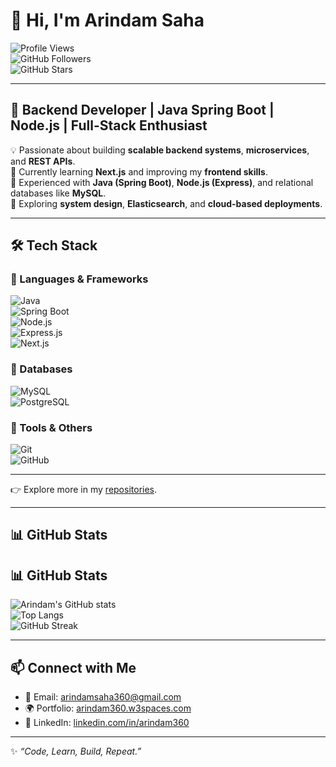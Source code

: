 # 👋 Hi, I'm Arindam Saha  

![Profile Views](https://komarev.com/ghpvc/?username=AS360&label=Profile%20Views&color=0e75b6&style=flat)  
![GitHub Followers](https://img.shields.io/github/followers/AS360?label=Followers&style=social)  
![GitHub Stars](https://img.shields.io/github/stars/AS360?affiliations=OWNER%2CCOLLABORATOR&style=social)  

---

## 🚀 Backend Developer | Java Spring Boot | Node.js | Full-Stack Enthusiast  

💡 Passionate about building **scalable backend systems**, **microservices**, and **REST APIs**.  
🌱 Currently learning **Next.js** and improving my **frontend skills**.  
🔧 Experienced with **Java (Spring Boot)**, **Node.js (Express)**, and relational databases like **MySQL**.  
🎯 Exploring **system design**, **Elasticsearch**, and **cloud-based deployments**.  

---

## 🛠️ Tech Stack  

### 🔹 Languages & Frameworks  
![Java](https://img.shields.io/badge/Java-ED8B00?style=for-the-badge&logo=java&logoColor=white)  
![Spring Boot](https://img.shields.io/badge/Spring%20Boot-6DB33F?style=for-the-badge&logo=springboot&logoColor=white)  
![Node.js](https://img.shields.io/badge/Node.js-339933?style=for-the-badge&logo=node.js&logoColor=white)  
![Express.js](https://img.shields.io/badge/Express.js-000000?style=for-the-badge&logo=express&logoColor=white)  
![Next.js](https://img.shields.io/badge/Next.js-000000?style=for-the-badge&logo=next.js&logoColor=white)  

### 🔹 Databases  
![MySQL](https://img.shields.io/badge/MySQL-4479A1?style=for-the-badge&logo=mysql&logoColor=white)  
![PostgreSQL](https://img.shields.io/badge/PostgreSQL-316192?style=for-the-badge&logo=postgresql&logoColor=white)  

### 🔹 Tools & Others  
![Git](https://img.shields.io/badge/Git-F05032?style=for-the-badge&logo=git&logoColor=white)  
![GitHub](https://img.shields.io/badge/GitHub-181717?style=for-the-badge&logo=github&logoColor=white)

---

👉 Explore more in my [repositories](https://github.com/AS360?tab=repositories).  

---

## 📊 GitHub Stats  

## 📊 GitHub Stats  

![Arindam's GitHub stats](https://github-readme-stats.vercel.app/api?username=AS360&show_icons=true&theme=tokyonight&hide_border=true&count_private=true)  
![Top Langs](https://github-readme-stats.vercel.app/api/top-langs/?username=AS360&layout=compact&theme=tokyonight&hide_border=true&count_private=true)  
![GitHub Streak](https://github-readme-streak-stats.herokuapp.com/?user=AS360&theme=tokyonight&hide_border=true)  

---

## 📫 Connect with Me  

- 📧 Email: [arindamsaha360@gmail.com](mailto:arindamsaha360@gmail.com)  
- 🌍 Portfolio: [arindam360.w3spaces.com](https://arindam360.w3spaces.com)  
- 💼 LinkedIn: [linkedin.com/in/arindam360](https://linkedin.com/in/arindam360)  

---

✨ *“Code, Learn, Build, Repeat.”*  
